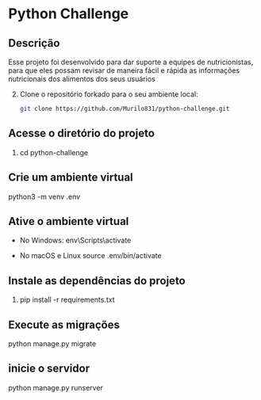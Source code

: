 # Python Challenge

## Descrição

<p>Esse projeto foi desenvolvido para dar suporte a equipes de nutricionistas, para que eles possam revisar de maneira fácil e rápida as informações nutricionais dos alimentos dos seus usuários</p>

2. Clone o repositório forkado para o seu ambiente local:

   ```bash
   git clone https://github.com/Murilo831/python-challenge.git

## Acesse o diretório do projeto

1. cd python-challenge

## Crie um ambiente virtual

python3 -m venv .env

## Ative o ambiente virtual
* No Windows:
    env\Scripts\activate

* No macOS e Linux
    source .env/bin/activate

## Instale as dependências do projeto

1. pip install -r requirements.txt

## Execute as migrações
python manage.py migrate

## inicie o servidor
python manage.py runserver